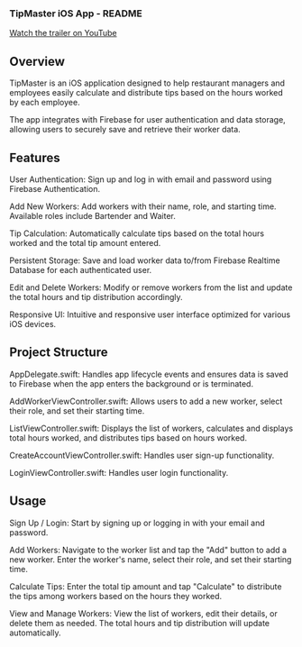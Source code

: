 ### TipMaster iOS App - README

[Watch the trailer on YouTube](https://youtu.be/u4bTiQeWU1E)


## Overview
TipMaster is an iOS application designed to help restaurant managers and employees easily calculate and distribute tips based on the hours worked by each employee.


The app integrates with Firebase for user authentication and data storage, allowing users to securely save and retrieve their worker data.

## Features
User Authentication: Sign up and log in with email and password using Firebase Authentication.


Add New Workers: Add workers with their name, role, and starting time. Available roles include Bartender and Waiter.


Tip Calculation: Automatically calculate tips based on the total hours worked and the total tip amount entered.


Persistent Storage: Save and load worker data to/from Firebase Realtime Database for each authenticated user.


Edit and Delete Workers: Modify or remove workers from the list and update the total hours and tip distribution accordingly.


Responsive UI: Intuitive and responsive user interface optimized for various iOS devices.


## Project Structure


AppDelegate.swift: Handles app lifecycle events and ensures data is saved to Firebase when the app enters the background or is terminated.


AddWorkerViewController.swift: Allows users to add a new worker, select their role, and set their starting time.


ListViewController.swift: Displays the list of workers, calculates and displays total hours worked, and distributes tips based on hours worked.


CreateAccountViewController.swift: Handles user sign-up functionality.


LoginViewController.swift: Handles user login functionality.

## Usage


Sign Up / Login: Start by signing up or logging in with your email and password.


Add Workers: Navigate to the worker list and tap the "Add" button to add a new worker. Enter the worker's name, select their role, and set their starting time.


Calculate Tips: Enter the total tip amount and tap "Calculate" to distribute the tips among workers based on the hours they worked.


View and Manage Workers: View the list of workers, edit their details, or delete them as needed. The total hours and tip distribution will update automatically.
